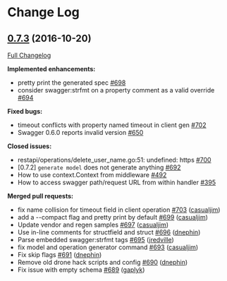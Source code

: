 # Change Log

## [0.7.3](https://github.com/sidewalklabs/go-swagger/tree/0.7.3) (2016-10-20)
[Full Changelog](https://github.com/sidewalklabs/go-swagger/compare/0.7.2...0.7.3)

**Implemented enhancements:**

- pretty print the generated spec [\#698](https://github.com/sidewalklabs/go-swagger/issues/698)
- consider swagger:strfmt on a property comment as a valid override [\#694](https://github.com/sidewalklabs/go-swagger/issues/694)

**Fixed bugs:**

- timeout conflicts with property named timeout in client gen [\#702](https://github.com/sidewalklabs/go-swagger/issues/702)
- Swagger 0.6.0 reports invalid version [\#650](https://github.com/sidewalklabs/go-swagger/issues/650)

**Closed issues:**

- restapi/operations/delete\_user\_name.go:51: undefined: https [\#700](https://github.com/sidewalklabs/go-swagger/issues/700)
- \[0.7.2\] `generate model` does not generate anything [\#692](https://github.com/sidewalklabs/go-swagger/issues/692)
- How to use context.Context from middleware [\#492](https://github.com/sidewalklabs/go-swagger/issues/492)
- How to access swagger path/request URL from within handler [\#395](https://github.com/sidewalklabs/go-swagger/issues/395)

**Merged pull requests:**

- fix name collision for timeout field in client operation [\#703](https://github.com/sidewalklabs/go-swagger/pull/703) ([casualjim](https://github.com/casualjim))
- add a --compact flag and pretty print by default [\#699](https://github.com/sidewalklabs/go-swagger/pull/699) ([casualjim](https://github.com/casualjim))
- Update vendor and regen samples [\#697](https://github.com/sidewalklabs/go-swagger/pull/697) ([casualjim](https://github.com/casualjim))
- Use in-line comments for structfield and struct [\#696](https://github.com/sidewalklabs/go-swagger/pull/696) ([dnephin](https://github.com/dnephin))
- Parse embedded swagger:strfmt tags [\#695](https://github.com/sidewalklabs/go-swagger/pull/695) ([jredville](https://github.com/jredville))
- fix model and operation generator command [\#693](https://github.com/sidewalklabs/go-swagger/pull/693) ([casualjim](https://github.com/casualjim))
- Fix skip flags [\#691](https://github.com/sidewalklabs/go-swagger/pull/691) ([dnephin](https://github.com/dnephin))
- Remove old drone hack scripts and config [\#690](https://github.com/sidewalklabs/go-swagger/pull/690) ([dnephin](https://github.com/dnephin))
- Fix issue with empty schema  [\#689](https://github.com/sidewalklabs/go-swagger/pull/689) ([gaplyk](https://github.com/gaplyk))
